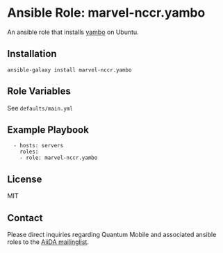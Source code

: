# Ansible Role: marvel-nccr.yambo

An ansible role that installs [yambo](http://www.yambo-code.org/) on Ubuntu.

## Installation

`ansible-galaxy install marvel-nccr.yambo`

## Role Variables

See `defaults/main.yml`

## Example Playbook

```
  - hosts: servers
    roles:
    - role: marvel-nccr.yambo
```

## License

MIT

## Contact

Please direct inquiries regarding Quantum Mobile and associated ansible roles to the [AiiDA mailinglist](http://www.aiida.net/mailing-list/).
